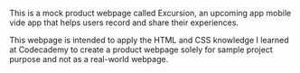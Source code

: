This is a mock product webpage called Excursion, an upcoming app mobile vide app that helps users record and share their experiences.

This webpage is intended to apply the HTML and CSS knowledge I learned at Codecademy to create a product webpage solely for sample project purpose and not as a real-world webpage.
